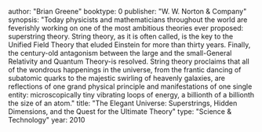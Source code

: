 author: "Brian Greene"
booktype: 0
publisher: "W. W. Norton & Company"
synopsis: "Today physicists and mathematicians throughout the world are feverishly working on one of the most ambitious theories ever proposed: superstring theory. String theory, as it is often called, is the key to the Unified Field Theory that eluded Einstein for more than thirty years. Finally, the century-old antagonism between the large and the small-General Relativity and Quantum Theory-is resolved. String theory proclaims that all of the wondrous happenings in the universe, from the frantic dancing of subatomic quarks to the majestic swirling of heavenly galaxies, are reflections of one grand physical principle and manifestations of one single entity: microscopically tiny vibrating loops of energy, a billionth of a billionth the size of an atom."
title: "The Elegant Universe: Superstrings, Hidden Dimensions, and the Quest for the Ultimate Theory"
type: "Science & Technology"
year: 2010
